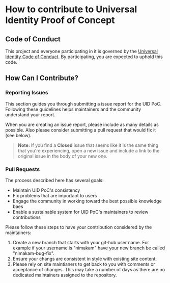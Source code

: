 # How to contribute to Universal Identity Proof of Concept

## Code of Conduct

This project and everyone participating in it is governed by the [Universal Identity Code of Conduct](CODE_OF_CONDUCT.md). By participating, you are expected to uphold this code.

## How Can I Contribute?

### Reporting Issues

This section guides you through submitting a issue report for the UID PoC. Following these guidelines helps maintainers and the community understand your report.

When you are creating an issue report, please include as many details as possible. Also please consider submitting a pull request that would fix it (see below).

> **Note:** If you find a **Closed** issue that seems like it is the same thing that you're experiencing, open a new issue and include a link to the original issue in the body of your new one.

### Pull Requests

The process described here has several goals:

- Maintain UID PoC's consistency
- Fix problems that are important to users
- Engage the community in working toward the best possible knowledge baes
- Enable a sustainable system for UID PoC's maintainers to review contributions

Please follow these steps to have your contribution considered by the maintainers:

1. Create a new branch that starts with your git-hub user name. For example if your username is "nimakam" have your new branch be called "nimakam-bug-fix".
2. Ensure your changs are consistent in style with existing site content.
3. Please rely on site maintianers to get back to you with comments or acceptance of changes. This may take a number of days as there are no dedicated maintainers assigned to the repository.

